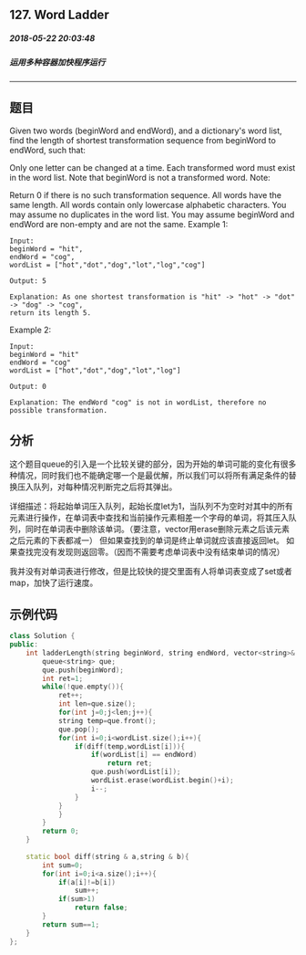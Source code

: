 ## 127. Word Ladder
##### 2018-05-22 20:03:48
##### 运用多种容器加快程序运行
***
## 题目
Given two words (beginWord and endWord), and a dictionary's word list, find the length of shortest transformation sequence from beginWord to endWord, such that:

Only one letter can be changed at a time.
Each transformed word must exist in the word list. Note that beginWord is not a transformed word.
Note:

Return 0 if there is no such transformation sequence.
All words have the same length.
All words contain only lowercase alphabetic characters.
You may assume no duplicates in the word list.
You may assume beginWord and endWord are non-empty and are not the same.
Example 1:
```
Input:
beginWord = "hit",
endWord = "cog",
wordList = ["hot","dot","dog","lot","log","cog"]

Output: 5

Explanation: As one shortest transformation is "hit" -> "hot" -> "dot" -> "dog" -> "cog",
return its length 5.
```
Example 2:
```
Input:
beginWord = "hit"
endWord = "cog"
wordList = ["hot","dot","dog","lot","log"]

Output: 0

Explanation: The endWord "cog" is not in wordList, therefore no possible transformation.
```
## 分析
这个题目queue的引入是一个比较关键的部分，因为开始的单词可能的变化有很多种情况，同时我们也不能确定哪一个是最优解，所以我们可以将所有满足条件的替换压入队列，对每种情况判断完之后将其弹出。

详细描述：将起始单词压入队列，起始长度let为1，当队列不为空时对其中的所有元素进行操作，在单词表中查找和当前操作元素相差一个字母的单词，将其压入队列，同时在单词表中删除该单词。（要注意，vector用erase删除元素之后该元素之后元素的下表都减一）
但如果查找到的单词是终止单词就应该直接返回let。
如果查找完没有发现则返回零。（因而不需要考虑单词表中没有结束单词的情况）


我并没有对单词表进行修改，但是比较快的提交里面有人将单词表变成了set或者map，加快了运行速度。

## 示例代码
```cpp
class Solution {
public:
    int ladderLength(string beginWord, string endWord, vector<string>& wordList) {
        queue<string> que;
        que.push(beginWord);
        int ret=1;
        while(!que.empty()){
            ret++;
            int len=que.size();
            for(int j=0;j<len;j++){
            string temp=que.front();
            que.pop();
            for(int i=0;i<wordList.size();i++){
                if(diff(temp,wordList[i])){
                    if(wordList[i] == endWord)
                        return ret;
                    que.push(wordList[i]);
                    wordList.erase(wordList.begin()+i);
                    i--;
                }
            }
            }
        }
        return 0;
    }
    
    static bool diff(string & a,string & b){
        int sum=0;
        for(int i=0;i<a.size();i++){
            if(a[i]!=b[i])
                sum++;
            if(sum>1)
                return false;
        }
        return sum==1;
    }
};
```
